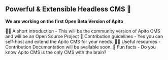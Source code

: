 ## Powerful & Extensible Headless CMS 👋

**We are working on the first Open Beta Version of Apito**

🙋‍♀️ A short introduction - This will be the community version of Apito CMS and will be an Open Source Project
🌈 Contribution guidelines - Yes you can self-host and extend the Apito CMS for your needs. 
👩‍💻 Useful resources - Contribution Documentation will be available soon.
🍿 Fun facts - Do you know Apito CMS is the only CMS with the brain?
